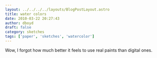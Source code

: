 ```yaml
---
layout: ../../../../layouts/BlogPostLayout.astro
title: water colors
date: 2010-03-22 20:27:43
author: dboyd
draft: false
category: sketches
tags: ['paper', 'sketches', 'watercolor']
---
```

Wow, I forgot how much better it feels to use real paints than digital ones.
<img
srcset="https://img.selfiespirits.com/images/2010/03/test1_480.avif 480w"
sizes="(max-width: 480px) 100vw"
src="https://img.selfiespirits.com/images/2010/03/test1.jpg"
alt=""
/>

<img
srcset="https://img.selfiespirits.com/images/2010/03/tux_480.avif 480w"
sizes="(max-width: 480px) 100vw"
src="https://img.selfiespirits.com/images/2010/03/tux.jpg"
alt=""
/>

<img
srcset="https://img.selfiespirits.com/images/2010/03/pinkGlasses_480.avif 480w"
sizes="(max-width: 480px) 100vw"
src="https://img.selfiespirits.com/images/2010/03/pinkGlasses.jpg"
alt=""
/>

<img
srcset="https://img.selfiespirits.com/images/2010/03/yellowBook_720.avif 720w, https://img.selfiespirits.com/images/2010/03/yellowBook_480.avif 480w"
sizes="(max-width: 720px) 100vw, (max-width: 480px) 100vw"
src="https://img.selfiespirits.com/images/2010/03/yellowBook.jpg"
alt=""
/>

